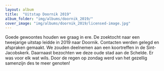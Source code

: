```yaml
---
layout: album
title:  "Uitstap Doornik 2019"
album_folder: "img/albums/doornik_2019/"
cover_image: "img/albums/doornik_2019/licensed-image.jpg"
---
```


Goede gewoontes houden we graag in ere. De zoektocht naar een tweejarige uitstap leidde in 2019 naar Doornik.
Contacten werden gelegd en afspraken gemaakt. We zouden deelnemen aan een koortreffen in de Sint-Jacobskerk.
Daarnaast bezochten we deze oude stad aan de Schelde. Er was voor elk wat wils.
Door de regen op zondag werd van het gezellig samenzijn des te meer genoten!
